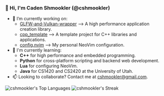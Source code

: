 ### 👋  Hi, I'm Caden Shmookler (@cshmookler)

- 🔭 I’m currently working on:
    - [GLFW-and-Vulkan-wrapper](https://github.com/cshmookler/GLFW-and-Vulkan-wrapper) --> A high performance application creation library.
    - [cpp_template](https://github.com/cshmookler/cpp_template) --> A template project for C++ libraries and applications.
    - [config.nvim](https://github.com/cshmookler/config.nvim) --> My personal NeoVim configuration.
- 🌱 I'm currently learning:
    - **C++** for high performance and embedded programming.
    - **Python** for cross-platform scripting and backend web development.
    - **Lua** for configuring NeoVim.
    - **Java** for CS1420 and CS2420 at the University of Utah.
- 📫 Looking to collaborate? Contact me at cshmookler@gmail.com.

![cshmookler's Top Languages](https://github-readme-stats.vercel.app/api/top-langs/?username=cshmookler&theme=default&show_icons=true&hide_border=true&layout=compact)
![cshmookler's Streak](https://github-readme-streak-stats.herokuapp.com/?user=cshmookler&theme=default&hide_border=true)
